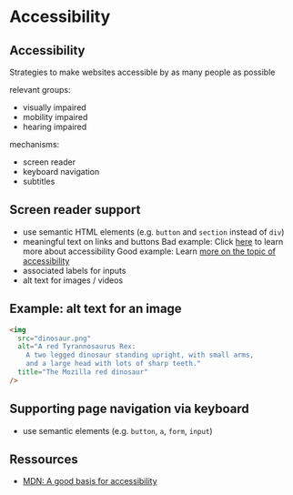 # Accessibility

## Accessibility

Strategies to make websites accessible by as many people as possible

relevant groups:

- visually impaired
- mobility impaired
- hearing impaired

mechanisms:

- screen reader
- keyboard navigation
- subtitles

## Screen reader support

- use semantic HTML elements (e.g. `button` and `section` instead of `div`)
- meaningful text on links and buttons
  Bad example: Click [here](https://en.wikipedia.org/wiki/Accessibility) to learn more about accessibility
  Good example: Learn [more on the topic of accessibility](https://en.wikipedia.org/wiki/Accessibility)
- associated labels for inputs
- alt text for images / videos

## Example: alt text for an image

```html
<img
  src="dinosaur.png"
  alt="A red Tyrannosaurus Rex:
    A two legged dinosaur standing upright, with small arms,
    and a large head with lots of sharp teeth."
  title="The Mozilla red dinosaur"
/>
```

## Supporting page navigation via keyboard

- use semantic elements (e.g. `button`, `a`, `form`, `input`)

## Ressources

- [MDN: A good basis for accessibility](https://developer.mozilla.org/en-US/docs/Learn/Accessibility/HTML)
